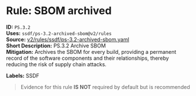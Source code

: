 # Rule: SBOM archived  
**ID:** `PS.3.2`  
**Uses:** `ssdf/ps-3.2-archived-sbom@v2/rules`  
**Source:** [v2/rules/ssdf/ps-3.2-archived-sbom.yaml](https://github.com/scribe-public/sample-policies/v2/rules/ssdf/ps-3.2-archived-sbom.yaml)  
**Short Description:** PS.3.2 Archive SBOM  
**Mitigation:** Archives the SBOM for every build, providing a permanent record of the software components and their relationships, thereby reducing the risk of supply chain attacks.
  
**Labels:** SSDF  
> Evidence for this rule **IS NOT** required by default but is recommended



